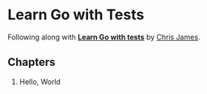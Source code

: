 # Learn Go with Tests

Following along with [**Learn Go with tests**](https://quii.gitbook.io/learn-go-with-tests/) by [Chris James](https://github.com/quii).

## Chapters

1. Hello, World
